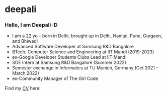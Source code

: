 # deepali

### Hello, I am Deepali :D

- I am a 22 yo – born in Delhi, brought up in Delhi, Nanital, Pune, Gurgaon, and Bhiwadi
- Advanced Software Developer at Samsung R&D Bangalore
- BTech. Computer Science and Engineering at IIT Mandi (2019-2023)
- ex-Google Developer Students Clubs Lead at IIT Mandi 
- SDE Intern at Samsung R&D Bangalore (Summer 2022)
- Semester exchange in Informatics at TU Munich, Germany (Oct 2021 - March 2022)
- ex-Community Manager of The Girl Code


Find my [CV](https://github.com/deepalisingh11/deepali/blob/main/DeepaliSingh_CV.pdf) here!
